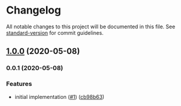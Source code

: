 # Changelog

All notable changes to this project will be documented in this file. See [standard-version](https://github.com/conventional-changelog/standard-version) for commit guidelines.

## [1.0.0](https://github.com/moxystudio/express-ensure-content-type/compare/v0.0.1...v1.0.0) (2020-05-08)

### 0.0.1 (2020-05-08)


### Features

* initial implementation ([#1](https://github.com/moxystudio/express-ensure-content-type/issues/1)) ([cb98b63](https://github.com/moxystudio/express-ensure-content-type/commit/cb98b637a264c2f2320522d4f29774417aca0e0e))
